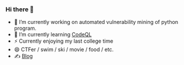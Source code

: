 ### Hi there 👋

- 🔭 I’m currently working on automated vulnerability mining of python program.
- 🌱 I’m currently learning [CodeQL](https://codeql.github.com/)
- ⚡ Currently enjoying my last college time
- 😄 CTFer / swim / ski / movie / food / etc.
- ✍ [Blog](https://linkleyping.top/)
